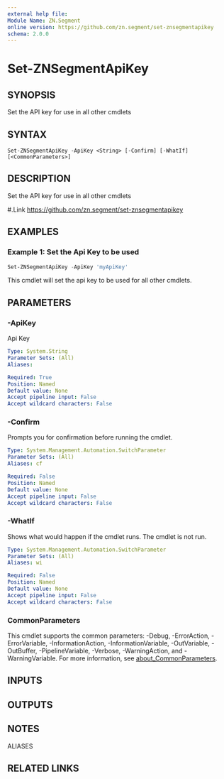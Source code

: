 ```yaml
---
external help file:
Module Name: ZN.Segment
online version: https://github.com/zn.segment/set-znsegmentapikey
schema: 2.0.0
---
```


# Set-ZNSegmentApiKey

## SYNOPSIS
Set the API key for use in all other cmdlets

## SYNTAX

```
Set-ZNSegmentApiKey -ApiKey <String> [-Confirm] [-WhatIf] [<CommonParameters>]
```

## DESCRIPTION
Set the API key for use in all other cmdlets

#.Link
https://github.com/zn.segment/set-znsegmentapikey

## EXAMPLES

### Example 1: Set the Api Key to be used
```powershell
Set-ZNSegmentApiKey -ApiKey 'myApiKey'
```

This cmdlet will set the api key to be used for all other cmdlets.

## PARAMETERS

### -ApiKey
Api Key

```yaml
Type: System.String
Parameter Sets: (All)
Aliases:

Required: True
Position: Named
Default value: None
Accept pipeline input: False
Accept wildcard characters: False
```

### -Confirm
Prompts you for confirmation before running the cmdlet.

```yaml
Type: System.Management.Automation.SwitchParameter
Parameter Sets: (All)
Aliases: cf

Required: False
Position: Named
Default value: None
Accept pipeline input: False
Accept wildcard characters: False
```

### -WhatIf
Shows what would happen if the cmdlet runs.
The cmdlet is not run.

```yaml
Type: System.Management.Automation.SwitchParameter
Parameter Sets: (All)
Aliases: wi

Required: False
Position: Named
Default value: None
Accept pipeline input: False
Accept wildcard characters: False
```

### CommonParameters
This cmdlet supports the common parameters: -Debug, -ErrorAction, -ErrorVariable, -InformationAction, -InformationVariable, -OutVariable, -OutBuffer, -PipelineVariable, -Verbose, -WarningAction, and -WarningVariable. For more information, see [about_CommonParameters](http://go.microsoft.com/fwlink/?LinkID=113216).

## INPUTS

## OUTPUTS

## NOTES

ALIASES

## RELATED LINKS

